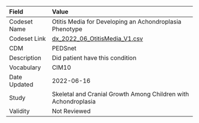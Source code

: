 |Field        |Value                                                          |
|:------------|:--------------------------------------------------------------|
|Codeset Name |Otitis Media for Developing an Achondroplasia Phenotype        |
|Codeset Link |[dx_2022_06_OtitisMedia_V1.csv](https://github.com/PEDSnet/Variable-Dictionary/blob/main/conditions/dx_2022_06_OtitisMedia_V1.csv.csv)|
|CDM          |PEDSnet                                                        |
|Description  |Did patient have this condition                                |
|Vocabulary   |CIM10                                                          |
|Date Updated |2022-06-16                                                     |
|Study        |Skeletal and Cranial Growth Among Children with Achondroplasia |
|Validity     |Not Reviewed                                                   |
